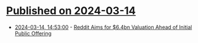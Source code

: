 # [Published on 2024-03-14](index.md)

* [2024-03-14, 14:53:00](https://soylentnews.org/article.pl?sid=24/03/13/1231201&from=rss) - [Reddit Aims for $6.4bn Valuation Ahead of Initial Public Offering](https://soylentnews.org/article.pl?sid=24/03/13/1231201&from=rss)

